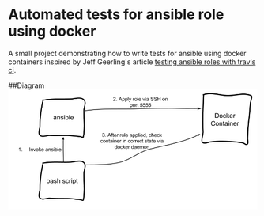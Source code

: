 # Automated tests for ansible role using docker

A small project demonstrating how to write tests for ansible using docker containers inspired by Jeff Geerling's article  [testing ansible roles with travis ci](https://servercheck.in/blog/testing-ansible-roles-travis-ci-github).

##Diagram
![Architecture Diagram](diagram.png)

